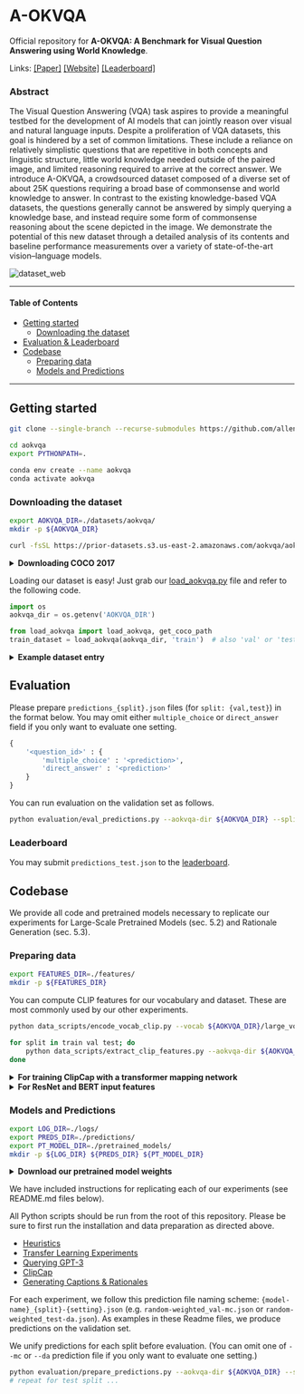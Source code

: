 # A-OKVQA

Official repository for **A-OKVQA: A Benchmark for Visual Question Answering using World Knowledge**.

Links: [[Paper]]() [[Website]](https://a-okvqa.allenai.org) [[Leaderboard]](https://leaderboard.allenai.org/a-okvqa)

### Abstract

The Visual Question Answering (VQA) task aspires to provide a meaningful testbed for the development of AI models that can jointly reason over visual and natural language inputs. Despite a proliferation of VQA datasets, this goal is hindered by a set of common limitations. These include a reliance on relatively simplistic questions that are repetitive in both concepts and linguistic structure, little world knowledge needed outside of the paired image, and limited reasoning required to arrive at the correct answer. We introduce A-OKVQA, a crowdsourced dataset composed of a diverse set of about 25K questions requiring a broad base of commonsense and world knowledge to answer. In contrast to the existing knowledge-based VQA datasets, the questions generally cannot be answered by simply querying a knowledge base, and instead require some form of commonsense reasoning about the scene depicted in the image.  We demonstrate the potential of this new dataset through a detailed analysis of its contents and baseline performance measurements over a variety of state-of-the-art vision–language models.

![dataset_web](https://user-images.githubusercontent.com/28768645/170799740-f0d9ea60-6aff-4322-98d5-cae8e05983f4.svg)

<hr>

#### Table of Contents

- [Getting started](#getting-started)
  * [Downloading the dataset](#downloading-the-dataset)
- [Evaluation & Leaderboard](#evaluation)
- [Codebase](#codebase)
  * [Preparing data](#preparing-data)
  * [Models and Predictions](#models-and-predictions)

<hr>

## Getting started

```bash
git clone --single-branch --recurse-submodules https://github.com/allenai/aokvqa.git

cd aokvqa
export PYTHONPATH=.

conda env create --name aokvqa
conda activate aokvqa
```

### Downloading the dataset

```bash
export AOKVQA_DIR=./datasets/aokvqa/
mkdir -p ${AOKVQA_DIR}

curl -fsSL https://prior-datasets.s3.us-east-2.amazonaws.com/aokvqa/aokvqa_v1p0.tar.gz | tar xvz -C ${AOKVQA_DIR}
```

<details> <summary><b>Downloading COCO 2017</b></summary>

```bash
export COCO_DIR=./datasets/coco/
mkdir -p ${COCO_DIR}

for split in train val test; do
    wget "http://images.cocodataset.org/zips/${split}2017.zip"
    unzip "${split}2017.zip" -d ${COCO_DIR}; rm "${split}2017.zip"
done

wget http://images.cocodataset.org/annotations/annotations_trainval2017.zip
unzip annotations_trainval2017.zip -d ${COCO_DIR}; rm annotations_trainval2017.zip
```

</details>

Loading our dataset is easy! Just grab our [load_aokvqa.py](https://github.com/allenai/aokvqa/blob/main/load_aokvqa.py) file and refer to the following code.

```python
import os
aokvqa_dir = os.getenv('AOKVQA_DIR')

from load_aokvqa import load_aokvqa, get_coco_path
train_dataset = load_aokvqa(aokvqa_dir, 'train')  # also 'val' or 'test'
```

<details> <summary><b>Example dataset entry</b></summary>

```python
dataset_example = train_dataset[0]

print(dataset_example['question_id'])
# 22MexNkBPpdZGX6sxbxVBH

coco_dir = os.getenv('COCO_DIR')
image_path = get_coco_path('train', dataset_example['image_id'], coco_dir)
print(image_path)
# ./datasets/coco/train2017/000000299207.jpg

print(dataset_example['question'])
print(dataset_example['choices'])
# What is the man by the bags awaiting?
# ['skateboarder', 'train', 'delivery', 'cab']

correct_choice = dataset_example['choices'][ dataset_example['correct_choice_idx'] ]
# Corrrect: cab

print(dataset_example['rationales'][0])
# A train would not be on the street, he would not have luggage waiting for a delivery, and the skateboarder is there and not paying attention to him so a cab is the only possible answer.
```

</details>

## Evaluation

Please prepare `predictions_{split}.json` files (for `split: {val,test}`) in the format below. You may omit either `multiple_choice` or `direct_answer` field if you only want to evaluate one setting.

```python
{
    '<question_id>' : {
        'multiple_choice' : '<prediction>',
        'direct_answer' : '<prediction>'
    }
}
```

You can run evaluation on the validation set as follows.

```bash
python evaluation/eval_predictions.py --aokvqa-dir ${AOKVQA_DIR} --split val --preds ./predictions_val.json
```

### Leaderboard

You may submit `predictions_test.json` to the [leaderboard](https://leaderboard.allenai.org/a-okvqa).

## Codebase

We provide all code and pretrained models necessary to replicate our experiments for Large-Scale Pretrained Models (sec. 5.2) and Rationale Generation (sec. 5.3).

### Preparing data

```bash
export FEATURES_DIR=./features/
mkdir -p ${FEATURES_DIR}
```

You can compute CLIP features for our vocabulary and dataset. These are most commonly used by our other experiments.

```bash
python data_scripts/encode_vocab_clip.py --vocab ${AOKVQA_DIR}/large_vocab_train.csv --model-type ViT-B/32 --out ${FEATURES_DIR}/clip-ViT-B-32_large_vocab.pt

for split in train val test; do
    python data_scripts/extract_clip_features.py --aokvqa-dir ${AOKVQA_DIR} --coco-dir ${COCO_DIR} --split ${split} --model-type ViT-B/32 --out ${FEATURES_DIR}/clip-ViT-B-32_${split}.pt
done
```

<details> <summary><b>For training ClipCap with a transformer mapping network</b></summary>

If you want to train our ClipCap models with the transformer mapping network (instead of an MLP, like we do), you'll also need to run `extract_clip_features.py` with `--model-type RN50x4`.

</details>

<details> <summary><b>For ResNet and BERT input features</b></summary>

Our ResNet and BERT classification experiments require these respective features instead of CLIP. To generate these, please run the following commands:

```bash
# ResNet
for split in train val test; do
    python data_scripts/extract_resnet_features.py --aokvqa-dir ${AOKVQA_DIR} --coco-dir ${COCO_DIR} --split ${split} --out ${FEATURES_DIR}/resnet_${split}.pt
done

# BERT
for split in train val test; do
    python data_scripts/extract_bert_features.py --aokvqa-dir ${AOKVQA_DIR} --split ${split} --out ${FEATURES_DIR}/bert_${split}.pt
done
```

</details>

### Models and Predictions

```bash
export LOG_DIR=./logs/
export PREDS_DIR=./predictions/
export PT_MODEL_DIR=./pretrained_models/
mkdir -p ${LOG_DIR} ${PREDS_DIR} ${PT_MODEL_DIR}
```

<details> <summary><b>Download our pretrained model weights</b></summary>

```bash
# Checkpoints for transfer learning experiments
curl -fsSL https://prior-model-weights.s3.us-east-2.amazonaws.com/aokvqa/transfer_exp_checkpoints.tar.gz | tar xvz -C ${PT_MODEL_DIR}/aokvqa_models

# Checkpoints for ClipCap models (generating answers and rationales)
curl -fsSL https://prior-model-weights.s3.us-east-2.amazonaws.com/aokvqa/clipcap_checkpoints.tar.gz | tar xvz -C ${PT_MODEL_DIR}/aokvqa_models
```

</details>

We have included instructions for replicating each of our experiments (see README.md files below).

All Python scripts should be run from the root of this repository. Please be sure to first run the installation and data preparation as directed above.

- [Heuristics](./heuristics/README.md)
- [Transfer Learning Experiments](./transfer_experiments/README.md)
- [Querying GPT-3](./gpt3/README.md)
- [ClipCap](https://github.com/allenai/aokvqa/blob/ClipCap/README.md)
- [Generating Captions & Rationales](https://github.com/allenai/aokvqa/blob/ClipCap/README.md)

For each experiment, we follow this prediction file naming scheme: `{model-name}_{split}-{setting}.json` (e.g. `random-weighted_val-mc.json` or `random-weighted_test-da.json`). As examples in these Readme files, we produce predictions on the validation set.

We unify predictions for each split before evaluation. (You can omit one of `--mc` or `--da` prediction file if you only want to evaluate one setting.)

```bash
python evaluation/prepare_predictions.py --aokvqa-dir ${AOKVQA_DIR} --split val --mc ./predictions_val-mc.json --da ./predictions_val-da.json --out ./predictions_val.json
# repeat for test split ...
```
